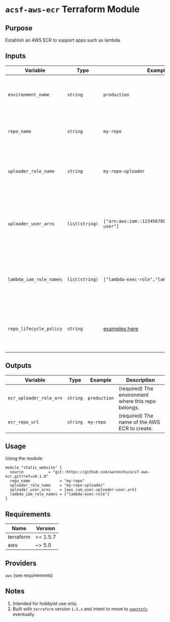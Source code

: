 # `acsf-aws-ecr` Terraform Module

## Purpose

Establish an AWS ECR to support apps such as lambda.

## Inputs

| Variable | Type | Example | Description |
| - | - | - | - |
| `environment_name` | `string` | `production` | (required) The environment where this repo belongs. |
| `repo_name` | `string` | `my-repo` | (required) The name of the AWS ECR to create. |
| `uploader_role_name` | `string` | `my-repo-uploader` | (required) Name of the role that can upload to this repo. Module will create this. |
| `uploader_user_arns` | `list(string)` | `["arn:aws:iam::123456789012:user/uploader-user"]` | (optional) List of ARNs of IAM users that can assume the uploader role. Default to none. |
| `lambda_iam_role_names` | `list(string)` | `["lambda-exec-role","lambda-exec-role-2"]` | (optional) List of names of IAM roles accessing via lambda. Default to none. |
| `repo_lifecycle_policy` | `string` | [examples here](https://docs.aws.amazon.com/AmazonECR/latest/userguide/lifecycle_policy_examples.html) | (optional) Lifecycle policy for the repo. Defaults to 1yr retention. |

## Outputs

| Variable | Type | Example | Description |
| - | - | - | - |
| `ecr_uploader_role_arn` | `string` | `production` | (required) The environment where this repo belongs. |
| `ecr_repo_url` | `string` | `my-repo` | (required) The name of the AWS ECR to create. |

## Usage

Using the module:

```
module "static_website" {
  source           = "git::https://github.com/aaronchu/acsf-aws-ecr.git?ref=v0.1.0"
  repo_name             = "my-repo"
  uploader_role_name    = "my-repo-uploader"
  uploader_user_arns    = [aws_iam_user.uploader-user.arn]
  lambda_iam_role_names = ["lambda-exec-role"]
}
```

## Requirements

| Name | Version |
|------|---------|
| terraform | >= 1.5.7 |
| aws | ~> 5.0 |

## Providers

`aws` (see requirements)

## Notes

1. Intended for hobbyist use only.
2. Built with `terraform` version `1.5.x` and intent to move to [`opentofu`](https://opentofu.org/) eventually.
